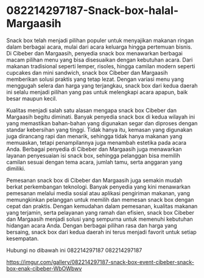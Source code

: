 # 082214297187-Snack-box-halal-Margaasih
Snack box telah menjadi pilihan populer untuk menyajikan makanan ringan dalam berbagai acara, mulai dari acara keluarga hingga pertemuan bisnis. Di Cibeber dan Margaasih, penyedia snack box menawarkan berbagai macam pilihan menu yang bisa disesuaikan dengan kebutuhan acara. Dari makanan tradisional seperti lemper, risoles, hingga camilan modern seperti cupcakes dan mini sandwich, snack box Cibeber dan Margaasih memberikan solusi praktis yang tetap lezat. Dengan variasi menu yang menggugah selera dan harga yang terjangkau, snack box dari kedua daerah ini selalu menjadi pilihan yang pas untuk melengkapi acara apapun, baik besar maupun kecil.

Kualitas menjadi salah satu alasan mengapa snack box Cibeber dan Margaasih begitu diminati. Banyak penyedia snack box di kedua wilayah ini yang memastikan bahan-bahan yang digunakan segar dan diproses dengan standar kebersihan yang tinggi. Tidak hanya itu, kemasan yang digunakan juga dirancang rapi dan menarik, sehingga tidak hanya makanan yang memuaskan, tetapi penampilannya juga menambah estetika pada acara Anda. Berbagai penyedia di Cibeber dan Margaasih juga menawarkan layanan penyesuaian isi snack box, sehingga pelanggan bisa memilih camilan sesuai dengan tema acara, jumlah tamu, serta anggaran yang dimiliki.

Pemesanan snack box di Cibeber dan Margaasih juga semakin mudah berkat perkembangan teknologi. Banyak penyedia yang kini menawarkan pemesanan melalui media sosial atau aplikasi pengiriman makanan, yang memungkinkan pelanggan untuk memilih dan memesan snack box dengan cepat dan praktis. Dengan kemudahan dalam pemesanan, kualitas makanan yang terjamin, serta pelayanan yang ramah dan efisien, snack box Cibeber dan Margaasih menjadi solusi yang sempurna untuk memenuhi kebutuhan hidangan acara Anda. Dengan berbagai pilihan rasa dan harga yang bersaing, snack box dari kedua daerah ini terus menjadi favorit untuk setiap kesempatan.

Hubungi no dibawah ini
082214297187
082214297187

https://imgur.com/gallery/082214297187-snack-box-event-cibeber-snack-box-enak-cibeber-WbOWbwv
